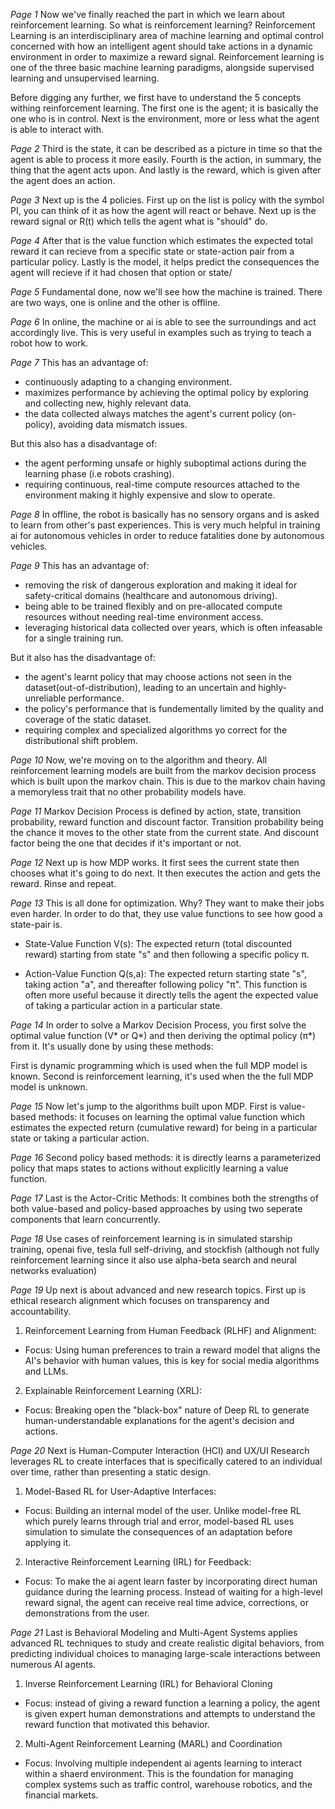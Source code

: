 *Page 1*
Now we've finally reached the part in which we learn about reinforcement learning. So what is reinforcement learning? Reinforcement Learning is an interdisciplinary area of machine learning and optimal control concerned with how an intelligent agent should take actions in a dynamic environment in order to maximize a reward signal. Reinforcement learning is one of the three basic machine learning paradigms, alongside supervised learning and unsupervised learning.
 
 Before digging any further, we first have to understand the 5 concepts withing reinforcement learning. The first one is the agent; it is basically the one who is in control. Next is the environment, more or less what the agent is able to interact with.

 *Page 2*
 Third is the state, it can be described as a picture in time so that the agent is able to process it more easily. Fourth is the action, in summary, the thing that the agent acts upon. And lastly is the reward, which is given after the agent does an action.

 *Page 3*
 Next up is the 4 policies.
 First up on the list is policy with the symbol PI, you can think of it as how the agent will react or behave. Next up is the reward signal or R(t) which tells the agent what is "should" do. 
 
 *Page 4*
 After that is the value function which estimates the expected total reward it can recieve from a specific state or state-action pair from a particular policy. Lastly is the model, it helps predict the consequences the agent will recieve if it had chosen that option or state/

*Page 5*
Fundamental done, now we'll see how the machine is trained. There are two ways, one is online and the other is offline.

*Page 6*
In online, the machine or ai is able to see the surroundings and act accordingly live. This is very useful in examples such as trying to teach a robot how to work.

*Page 7*
This has an advantage of:
- continuously adapting to a changing environment.
- maximizes performance by achieving the optimal policy by exploring and collecting new, highly relevant data.
- the data collected always matches the agent's current policy (on-policy), avoiding data mismatch issues.

But this also has a disadvantage of:
- the agent performing unsafe or highly suboptimal actions during the learning phase (i.e robots crashing).
- requiring continuous, real-time compute resources attached to the environment making it highly expensive and slow to operate.

*Page 8*
In offline, the robot is basically has no sensory organs and is asked to learn from other's past experiences. This is very much helpful in training ai for autonomous vehicles in order to reduce fatalities done by autonomous vehicles.

*Page 9*
This has an advantage of:
- removing the risk of dangerous exploration and making it ideal for safety-critical domains (healthcare and autonomous driving).
- being able to be trained flexibly and on pre-allocated compute resources without needing real-time environment access.
- leveraging historical data collected over years, which is often infeasable for a single training run.

But it also has the disadvantage of:
- the agent's learnt policy that may choose actions not seen in the dataset(out-of-distribution), leading to an uncertain and highly-unreliable performance.
- the policy's performance that is fundementally limited by the quality and coverage of the static dataset.
- requiring complex and specialized algorithms yo correct for the distributional shift problem.

*Page 10*
Now, we're moving on to the algorithm and theory.
All reinforcement learning models are built from the markov decision process which is built upon the markov chain. This is due to the markov chain having a memoryless trait that no other probability models have.

*Page 11*
Markov Decision Process is defined by action, state, transition probability, reward function and discount factor.
Transition probability being the chance it moves to the other state from the current state. And discount factor being the one that decides if it's important or not.

*Page 12*
Next up is how MDP works.
It first sees the current state then chooses what it's going to do next. It then executes the action and gets the reward. Rinse and repeat.

*Page 13*
This is all done for optimization. Why? They want to make their jobs even harder.
In order to do that, they use value functions to see how good a state-pair is.

- State-Value Function V(s): The expected return (total discounted reward) starting from state "s" and then following a specific policy π.

- Action-Value Function Q(s,a): The expected return starting state "s", taking action "a", and thereafter following policy "π". This function is often more useful because it directly tells the agent the expected value of taking a particular action in a particular state.

*Page 14*
In order to solve a Markov Decision Process, you first solve the optimal value function (V* or Q*) and then deriving the optimal policy (π*) from it. It's usually done by using these methods:

First is dynamic programming which is used when the full MDP model is known. Second is reinforcement learning, it's used when the the full MDP model is unknown.

*Page 15*
Now let's jump to the algorithms built upon MDP.
First is value-based methods: it focuses on learning the optimal value function which estimates the expected return (cumulative reward) for being in a particular state or taking a particular action.

*Page 16*
Second policy based methods: it is directly learns a parameterized policy that maps states to actions without explicitly learning a value function.

*Page 17*
Last is the Actor-Critic Methods: It combines both the strengths of both value-based and policy-based approaches by using two seperate components that learn concurrently.

*Page 18*
Use cases of reinforcement learning is in simulated starship training, openai five, tesla full self-driving, and stockfish (although not fully reinforcement learning since it also use alpha-beta search and neural networks evaluation)

*Page 19*
Up next is about advanced and new research topics.
First up is ethical research alignment which focuses on transparency and accountability.

1. Reinforcement Learning from Human Feedback (RLHF) and Alignment:
- Focus: Using human preferences to train a reward model that aligns the AI's behavior with human values, this is key for social media algorithms and LLMs.

2. Explainable Reinforcement Learning (XRL):
- Focus: Breaking open the "black-box" nature of Deep RL to generate human-understandable explanations for the agent's decision and actions.

*Page 20*
Next is Human-Computer Interaction (HCI) and UX/UI Research leverages RL to create interfaces that is specifically catered to an individual over time, rather than presenting a static design.

1. Model-Based RL for User-Adaptive Interfaces:
- Focus: Building an internal model of the user. Unlike model-free RL which purely learns through trial and error, model-based RL uses simulation to simulate the consequences of an adaptation before applying it.

2. Interactive Reinforcement Learning (IRL) for Feedback:
- Focus: To make the ai agent learn faster by incorporating direct human guidance during the learning process. Instead of waiting for a high-level reward signal, the agent can receive real time advice, corrections, or demonstrations from the user.

*Page 21*
Last is Behavioral Modeling and Multi-Agent Systems applies advanced RL techniques to study and create realistic digital behaviors, from predicting individual choices to managing large-scale interactions between numerous AI agents.

1. Inverse Reinforcement Learning (IRL) for Behavioral Cloning
- Focus: instead of giving a reward function a learning a policy, the agent is given expert human demonstrations and attempts to understand the reward function that motivated this behavior.

2. Multi-Agent Reinforcement Learning (MARL) and Coordination
- Focus: Involving multiple independent ai agents learning to interact within a shaerd environment. This is the foundation for managing complex systems such as traffic control, warehouse robotics, and the financial markets.